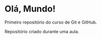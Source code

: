 # Olá, Mundo!
Primeiro repositório do curso de Git e GitHub.

Repositório criado durante uma aula. 
